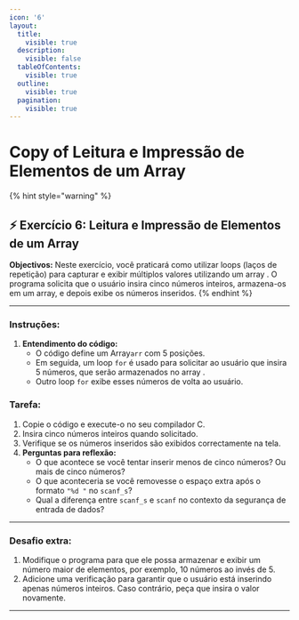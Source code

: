 ```yaml
---
icon: '6'
layout:
  title:
    visible: true
  description:
    visible: false
  tableOfContents:
    visible: true
  outline:
    visible: true
  pagination:
    visible: true
---
```


# Copy of Leitura e Impressão de Elementos de um Array



{% hint style="warning" %}
## ⚡️ Exercício 6:  Leitura e Impressão de Elementos de um Array



**Objectivos:** Neste exercício, você praticará como utilizar loops (laços de repetição) para capturar e exibir múltiplos valores utilizando um array . O programa solicita que o usuário insira cinco números inteiros, armazena-os em um array, e depois exibe os números inseridos.
{% endhint %}



***



### **Instruções:**

1. **Entendimento do código:**
   * O código define um Array`arr` com 5 posições.
   * Em seguida, um loop `for` é usado para solicitar ao usuário que insira 5 números, que serão armazenados no array .
   * Outro loop `for` exibe esses números de volta ao usuário.

### **Tarefa:**

1. Copie o código e execute-o no seu compilador C.
2. Insira cinco números inteiros quando solicitado.
3. Verifique se os números inseridos são exibidos correctamente na tela.
4. **Perguntas para reflexão:**
   * O que acontece se você tentar inserir menos de cinco números? Ou mais de cinco números?
   * O que aconteceria se você removesse o espaço extra após o formato `"%d "` no `scanf_s`?
   * Qual a diferença entre `scanf_s` e `scanf` no contexto da segurança de entrada de dados?



***



### **Desafio extra:**

1. Modifique o programa para que ele possa armazenar e exibir um número maior de elementos, por exemplo, 10 números ao invés de 5.
2. Adicione uma verificação para garantir que o usuário está inserindo apenas números inteiros. Caso contrário, peça que insira o valor novamente.



***

